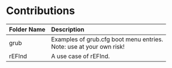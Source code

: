 # Contributions
Folder Name | Description
:--- | :---
grub | Examples of grub.cfg boot menu entries.<br>Note: use at your own risk!
rEFInd | A use case of rEFInd.
